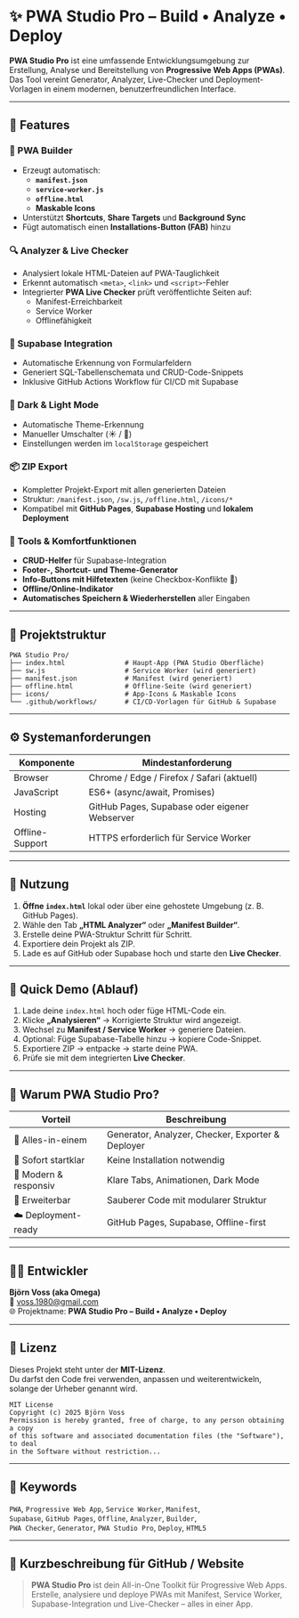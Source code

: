 # ✨ PWA Studio Pro – Build • Analyze • Deploy

**PWA Studio Pro** ist eine umfassende Entwicklungsumgebung zur Erstellung, Analyse und Bereitstellung von **Progressive Web Apps (PWAs)**.  
Das Tool vereint Generator, Analyzer, Live-Checker und Deployment-Vorlagen in einem modernen, benutzerfreundlichen Interface.

---

## 🚀 Features

### 🧩 PWA Builder
- Erzeugt automatisch:
  - **`manifest.json`**
  - **`service-worker.js`**
  - **`offline.html`**
  - **Maskable Icons**
- Unterstützt **Shortcuts**, **Share Targets** und **Background Sync**
- Fügt automatisch einen **Installations-Button (FAB)** hinzu

### 🔍 Analyzer & Live Checker
- Analysiert lokale HTML-Dateien auf PWA-Tauglichkeit  
- Erkennt automatisch `<meta>`, `<link>` und `<script>`-Fehler  
- Integrierter **PWA Live Checker** prüft veröffentlichte Seiten auf:
  - Manifest-Erreichbarkeit
  - Service Worker
  - Offlinefähigkeit

### 🧠 Supabase Integration
- Automatische Erkennung von Formularfeldern  
- Generiert SQL-Tabellenschemata und CRUD-Code-Snippets  
- Inklusive GitHub Actions Workflow für CI/CD mit Supabase

### 🌙 Dark & Light Mode
- Automatische Theme-Erkennung  
- Manueller Umschalter (☀️ / 🌙)  
- Einstellungen werden im `localStorage` gespeichert  

### 📦 ZIP Export
- Kompletter Projekt-Export mit allen generierten Dateien  
- Struktur: `/manifest.json`, `/sw.js`, `/offline.html`, `/icons/*`  
- Kompatibel mit **GitHub Pages**, **Supabase Hosting** und **lokalem Deployment**

### 🧰 Tools & Komfortfunktionen
- **CRUD-Helfer** für Supabase-Integration  
- **Footer-, Shortcut- und Theme-Generator**  
- **Info-Buttons mit Hilfetexten** (keine Checkbox-Konflikte 🎯)  
- **Offline/Online-Indikator**  
- **Automatisches Speichern & Wiederherstellen** aller Eingaben  

---

## 🧱 Projektstruktur

```text
PWA Studio Pro/
├── index.html               # Haupt-App (PWA Studio Oberfläche)
├── sw.js                    # Service Worker (wird generiert)
├── manifest.json            # Manifest (wird generiert)
├── offline.html             # Offline-Seite (wird generiert)
├── icons/                   # App-Icons & Maskable Icons
└── .github/workflows/       # CI/CD-Vorlagen für GitHub & Supabase
```

---

## ⚙️ Systemanforderungen

| Komponente | Mindestanforderung |
|-------------|-------------------|
| Browser | Chrome / Edge / Firefox / Safari (aktuell) |
| JavaScript | ES6+ (async/await, Promises) |
| Hosting | GitHub Pages, Supabase oder eigener Webserver |
| Offline-Support | HTTPS erforderlich für Service Worker |

---

## 🧭 Nutzung

1. **Öffne `index.html`** lokal oder über eine gehostete Umgebung (z. B. GitHub Pages).  
2. Wähle den Tab **„HTML Analyzer“** oder **„Manifest Builder“**.  
3. Erstelle deine PWA-Struktur Schritt für Schritt.  
4. Exportiere dein Projekt als ZIP.  
5. Lade es auf GitHub oder Supabase hoch und starte den **Live Checker**.  

---

## 🧩 Quick Demo (Ablauf)

1. Lade deine `index.html` hoch oder füge HTML-Code ein.  
2. Klicke **„Analysieren“** → Korrigierte Struktur wird angezeigt.  
3. Wechsel zu **Manifest / Service Worker** → generiere Dateien.  
4. Optional: Füge Supabase-Tabelle hinzu → kopiere Code-Snippet.  
5. Exportiere ZIP → entpacke → starte deine PWA.  
6. Prüfe sie mit dem integrierten **Live Checker**.  

---

## 🧠 Warum PWA Studio Pro?

| Vorteil | Beschreibung |
|----------|---------------|
| 🧩 Alles-in-einem | Generator, Analyzer, Checker, Exporter & Deployer |
| 🚀 Sofort startklar | Keine Installation notwendig |
| 🎨 Modern & responsiv | Klare Tabs, Animationen, Dark Mode |
| 🧱 Erweiterbar | Sauberer Code mit modularer Struktur |
| ☁️ Deployment-ready | GitHub Pages, Supabase, Offline-first |

---

## 👨‍💻 Entwickler

**Björn Voss (aka Omega)**  
📧 [voss.1980@gmail.com](mailto:voss.1980@gmail.com)  
🌐 Projektname: **PWA Studio Pro – Build • Analyze • Deploy**

---

## 🪪 Lizenz

Dieses Projekt steht unter der **MIT-Lizenz**.  
Du darfst den Code frei verwenden, anpassen und weiterentwickeln, solange der Urheber genannt wird.

```
MIT License  
Copyright (c) 2025 Björn Voss
Permission is hereby granted, free of charge, to any person obtaining a copy
of this software and associated documentation files (the "Software"), to deal
in the Software without restriction...
```

---

## 🧩 Keywords

`PWA`, `Progressive Web App`, `Service Worker`, `Manifest`,  
`Supabase`, `GitHub Pages`, `Offline`, `Analyzer`, `Builder`,  
`PWA Checker`, `Generator`, `PWA Studio Pro`, `Deploy`, `HTML5`

---

## 💬 Kurzbeschreibung für GitHub / Website

> **PWA Studio Pro** ist dein All-in-One Toolkit für Progressive Web Apps.  
> Erstelle, analysiere und deploye PWAs mit Manifest, Service Worker, Supabase-Integration und Live-Checker – alles in einer App.
